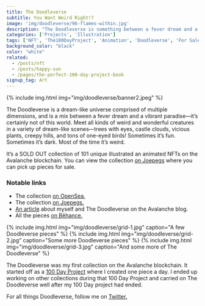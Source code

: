 ```yaml
---
title: The Doodleverse
subtitle: You Want Weird Right!?
image: 'img/doodleverse/96-flames-within.jpg'
description: "The Doodleverse is something between a fever dream and a vibrant paradise—it’s certainly not of this world. Meet all kinds of weird and wonderful creatures in a variety of dream-like scenes—trees with eyes, castle clouds, vicious plants, creepy hills, and tons of one-eyed birds!"
categories: ['Projects', 'Illustration']
tags: ['NFT', 'The100DayProject', 'Animation', 'Doodleverse', 'For Sale']
background_color: "black"
color: "white"
related:
  - /posts/nft
  - /posts/happy-sun
  - /pages/the-perfect-100-day-project-book
signup_tag: Art  
---
```

{% include img.html img="img/doodleverse/banner2.jpeg" %}

The Doodleverse is a dream-like universe comprised of multiple dimensions, and is a mix between a fever dream and a vibrant paradise—it’s certainly not of this world. Meet all kinds of weird and wonderful creatures in a variety of dream-like scenes—trees with eyes, castle clouds, vicious plants, creepy hills, and tons of one-eyed birds! Sometimes it’s fun. Sometimes it’s dark. Most of the time it’s weird.

It’s a SOLD OUT collection of 101 unique illustrated an animated NFTs on the Avalanche blockchain. You can view the collection [on Joepegs](https://ttkb.me/ddv) where you can pick up pieces for sale.

### Notable links
- The collection [on OpenSea.](https://opensea.io/collection/doodleverse)
- The collection [on Joepegs.](https://joepegs.com/collections/avalanche/doodleverse)
- [An article](https://medium.com/avalancheavax/artist-spotlight-tap-tap-kabooms-vast-nft-doodleverse-d9e2c52bd3a7) about myself and The Doodleverse on the Avalanche blog.
- All the pieces [on Bēhance.](https://www.behance.net/gallery/154166099/The-Doodleverse-NFT-Collection-All-101-Pieces)

{% include img.html img="img/doodleverse/grid-1.jpg" caption="A few Doodleverse pieces" %}
{% include img.html img="img/doodleverse/grid-2.jpg" caption="Some more Doodleverse pieces" %}
{% include img.html img="img/doodleverse/grid-3.jpg" caption="And some more of The Doodleverse" %}

The Doodleverse was my first collection on the Avalanche blockchain. It started off as a [100 Day Project](https://ttkb.me/the-perfect-100-day-project-book/) where I created one piece a day. I ended up working on other collections during that 100 Day Project and carried on The Doodleverse well after my 100 Day project had ended.

For all things Doodleverse, follow me on [Twitter.](https://ttkb.me/twitter)